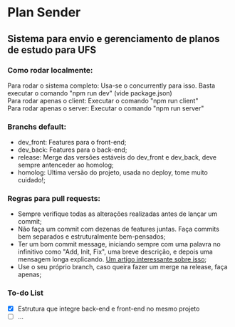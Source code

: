 # Plan Sender
## Sistema para envio e gerenciamento de planos de estudo para UFS  

### Como rodar localmente:
Para rodar o sistema completo: Usa-se o concurrently para isso. Basta executar o comando "npm run dev" (vide package.json)  
Para rodar apenas o client: Executar o comando "npm run client"  
Para rodar apenas o server: Executar o comando "npm run server"  

### Branchs default:
- dev_front: Features para o front-end;
- dev_back: Features para o back-end;
- release: Merge das versões estáveis do dev_front e dev_back, deve sempre antenceder ao homolog;
- homolog: Ultima versão do projeto, usada no deploy, tome muito cuidado!;

### Regras para pull requests: 
- Sempre verifique todas as alterações realizadas antes de lançar um commit;
- Não faça um commit com dezenas de features juntas. Faça commits bem separados e estruturalmente bem-pensados;
- Ter um bom commit message, iniciando sempre com uma palavra no infinitivo como "Add, Init, Fix", uma breve descrição, e depois uma mensagem longa explicando. [Um artigo interessante sobre isso](https://medium.com/@rafael.oliveira/como-escrever-boas-mensagens-de-commit-9f8fe852155a);
- Use o seu próprio branch, caso queira fazer um merge na release, faça apenas;

### To-do List
- [x] Estrutura que integre back-end e front-end no mesmo projeto
- [ ] ...